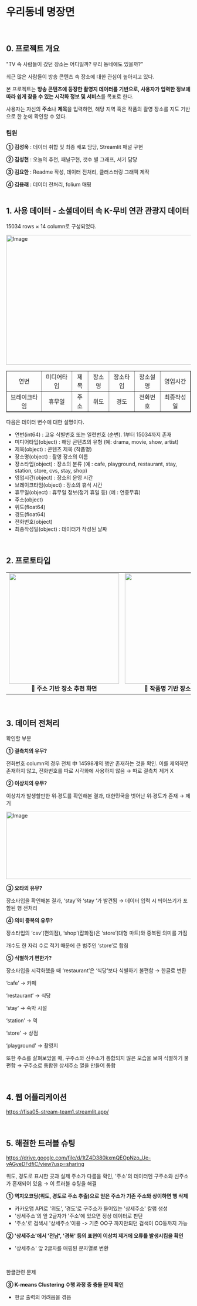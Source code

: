 # 우리동네 명장면
<br/>

## 0. 프로젝트 개요


"TV 속 사람들이 갔던 장소는 어디일까? 우리 동네에도 있을까?”

최근 많은 사람들이 방송 콘텐츠 속 장소에 대한 관심이 높아지고 있다. 

본 프로젝트는 **방송 콘텐츠에 등장한 촬영지 데이터를 기반으로, 사용자가 입력한 정보에 따라 쉽게 찾을 수 있는 시각화 정보 및 서비스**를 목표로 한다.

사용자는 자신의 **주소**나 **제목**을 입력하면, 해당 지역 혹은 작품의 촬영 장소를 지도 기반으로 한 눈에 확인할 수 있다.
<br/>
### 팀원
**① 김성욱** : 데이터 취합 및 최종 배포 담당, Streamlit 패널 구현

**② 김성현** : 오늘의 추천, 패널구현, 갯수 별 그래프, 서기 담당

**③ 김요한** : Readme 작성, 데이터 전처리, 클러스터링 그래픽 제작

**④ 김용래** : 데이터 전처리, folium 매핑
<br/>
<br/>
## 1. 사용 데이터 - 소셜데이터 속 K-무비 연관 관광지 데이터


15034 rows × 14 column로 구성되었다.

<img width="1588" height="353" alt="Image" src="https://github.com/user-attachments/assets/1aed9527-fc09-4a2d-b7db-1f87b61580b5" />

<table border="1" align="center">
  <tr>
    <td align="center">연번</td>
    <td align="center">미디어타입</td>
    <td align="center">제목</td>
    <td align="center">장소명</td>
    <td align="center">장소타입</td>
    <td align="center">장소설명</td>
    <td align="center">영업시간</td>
  </tr>
  <tr>
    <td align="center">브레이크타임</td>
    <td align="center">휴무일</td>
    <td align="center">주소</td>
    <td align="center">위도</td>
    <td align="center">경도</td>
    <td align="center">전화번호</td>
    <td align="center">최종작성일</td>
  </tr>
</table>



다음은 데이터 변수에 대한 설명이다.

- 연번(int64) : 고유 식별번호 또는 일련번호 (순번). 1부터 15034까지 존재
- 미디어타입(object) :  해당 콘텐츠의 유형 (예: drama, movie, show, artist)
- 제목(object) : 콘텐츠 제목 (작품명)
- 장소명(object) : 촬영 장소의 이름
- 장소타입(object) : 장소의 분류 (예 : cafe, playground, restaurant, stay, station, store, cvs, stay, shop)
- 영업시간(object) : 장소의 운영 시간
- 브레이크타임(object) : 장소의 휴식 시간
- 휴무일(object) : 휴무일 정보(정기 휴일 등) (예 : 연중무휴)
- 주소(object)
- 위도(float64)
- 경도(float64)
- 전화번호(object)
- 최종작성일(object) : 데이터가 작성된 날짜
  
<br/>

## 2. 프로토타입


<table align="center">
  <tr>
    <td align="center">
      <img src="https://github.com/user-attachments/assets/e1057c22-2a7a-4c8d-86ab-250b81c855af" width="300px"><br>
      <b>📌 주소 기반 장소 추천 화면</b>
    </td>
    <td align="center">
      <img src="https://github.com/user-attachments/assets/ff907909-fc03-4b73-8ebb-4b6fc8c1f145" width="300px"><br>
      <b>📌 작품명 기반 장소 추천 화면</b>
    </td>
  </tr>
</table>

<br/>

## 3. 데이터 전처리

확인할 부분

**① 결측치의 유무?**

전화번호 column의 경우 전체 中 14598개의 행만 존재하는 것을 확인. 이를 제외하면 존재하지 않고, 전화번호를 따로 시각화에 사용하지 않음 → 따로 결측치 제거 X

**② 이상치의 유무?**

이상치가 발생할만한 위∙경도를 확인해본 결과, 대한민국을 벗어난 위∙경도가 존재 → 제거

<img width="1207" height="183" alt="Image" src="https://github.com/user-attachments/assets/575283d0-74c1-418f-bec6-598c6f2c8a86" />

**③ 오타의 유무?**

장소타입을 확인해본 결과, ‘stay’와 ‘stay ‘가 발견됨 → 데이터 입력 시 띄어쓰기가 포함된 행 전처리

**④ 의미 중복의 유무?**

장소타입의 ‘csv’(편의점), ‘shop’(잡화점)은 ‘store’(대형 마트)와 중복된 의미를 가짐

개수도 한 자리 수로 적기 때문에 큰 범주인 ‘store’로 합침 

**⑤ 식별하기 편한가?**

장소타입을 시각화했을 때 ‘restaurant’은 ‘식당’보다 식별하기 불편함 → 한글로 변환

‘cafe’ → 카페

‘restaurant’ → 식당

‘stay’ → 숙박 시설

‘station’ → 역

‘store’ → 상점

‘playground’ → 촬영지
<br/>

또한 주소를 살펴보았을 때, 구주소와 신주소가 통합되지 않은 모습을 보여 식별하기 불편함 → 구주소로 통합한 상세주소 열을 만들어 통합

<br/>

## 4. 웹 어플리케이션

https://fisa05-stream-team1.streamlit.app/

<br/>

## 5. 해결한 트러블 슈팅

https://drive.google.com/file/d/1tZ4D380kxmQEOpNzo_Ue-vAGyeDFdfiC/view?usp=sharing

위도, 경도로 표시한 곳과 실제 주소가 다름을 확인, '주소'의 데이터엔 구주소와 신주소가 혼재되어 있음 → 이 트러블 슈팅을 해결

**① 역지오코딩(위도, 경도로 주소 추출)으로 얻은 주소가 기존 주소와 상이하면 행 삭제**
- 카카오맵 API로 '위도', '경도'로 구주소가 들어있는 '상세주소' 칼럼 생성
- '상세주소'의 앞 2글자가 '주소'에 있으면 정상 데이터로 판단
- '주소'로 검색시 '상세주소'이용 -> 기존 OO구 까지만되던 검색이 OO동까지 가능
 
**② '상세주소'에서 '전남', '경북' 등의 표현이 이상치 제거에 오류를 발생시킴을 확인**
- '상세주소' 앞 2글자를 매핑된 문자열로 변환
<br/>

한글관련 문제

**③ K-means Clustering 수행 과정 중 충돌 문제 확인**
- 한글 출력의 어려움을 겪음
